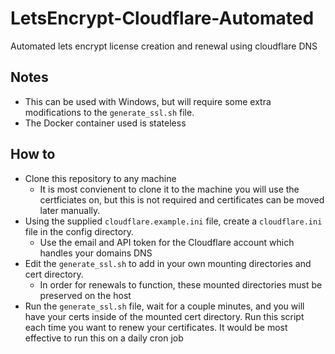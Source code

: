 # LetsEncrypt-Cloudflare-Automated
Automated lets encrypt license creation and renewal using cloudflare DNS

## Notes
* This can be used with Windows, but will require some extra modifications to the `generate_ssl.sh` file. 
* The Docker container used is stateless

## How to
* Clone this repository to any machine
    * It is most convienent to clone it to the machine you will use the certficiates on, but this is not required and certificates can be moved later manually.
* Using the supplied `cloudflare.example.ini` file, create a `cloudflare.ini` file in the config directory.
    * Use the email and API token for the Cloudflare account which handles your domains DNS
* Edit the `generate_ssl.sh` to add in your own mounting directories and cert directory. 
    * In order for renewals to function, these mounted directories must be preserved on the host
* Run the `generate_ssl.sh` file, wait for a couple minutes, and you will have your certs inside of the mounted cert directory. Run this script each time you want to renew your certificates. It would be most effective to run this on a daily cron job
